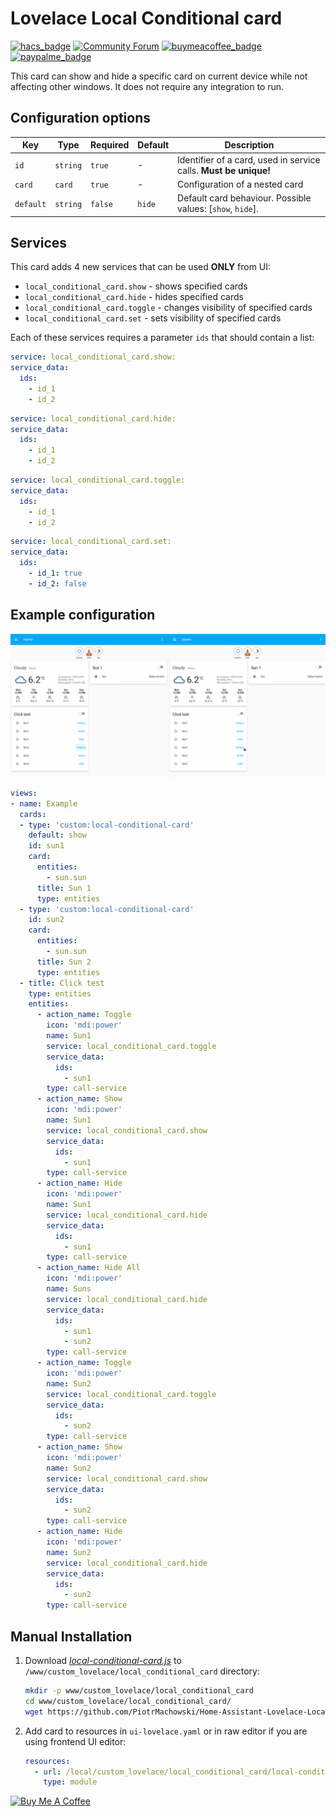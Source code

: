 # Lovelace Local Conditional card

[![hacs_badge](https://img.shields.io/badge/HACS-Default-orange.svg)](https://github.com/hacs/integration)
[![Community Forum](https://img.shields.io/badge/community-forum-brightgreen.svg?style=popout)](https://community.home-assistant.io/t/lovelace-local-conditional-card/145145)
[![buymeacoffee_badge](https://img.shields.io/badge/Donate-Buy%20Me%20a%20Coffee-ff813f?style=flat)](https://www.buymeacoffee.com/PiotrMachowski)
[![paypalme_badge](https://img.shields.io/badge/Donate-PayPal-0070ba?style=flat)](https://paypal.me/PiMachowski)

This card can show and hide a specific card on current device while not affecting other windows. It does not require any integration to run.

## Configuration options

| Key | Type | Required | Default | Description |
| --- | --- | --- | --- | --- |
| `id` | `string` | `true` | - | Identifier of a card, used in service calls. **Must be unique!** |
| `card` | `card` | `true` | - | Configuration of a nested card |
| `default` | `string` | `false` | `hide` | Default card behaviour. Possible values: [`show`, `hide`]. |

## Services

This card adds 4 new services that can be used **ONLY** from UI:
 - `local_conditional_card.show` - shows specified cards
 - `local_conditional_card.hide` - hides specified cards
 - `local_conditional_card.toggle` - changes visibility of specified cards
 - `local_conditional_card.set` - sets visibility of specified cards
 
Each of these services requires a parameter `ids` that should contain a list:
```yaml
service: local_conditional_card.show:
service_data:
  ids:
    - id_1
    - id_2
```
```yaml
service: local_conditional_card.hide:
service_data:
  ids:
    - id_1
    - id_2
```
```yaml
service: local_conditional_card.toggle:
service_data:
  ids:
    - id_1
    - id_2
```
```yaml
service: local_conditional_card.set:
service_data:
  ids:
    - id_1: true
    - id_2: false
```

## Example configuration

![Example](https://github.com/PiotrMachowski/Home-Assistant-Lovelace-Local-Conditional-card/raw/master/s1.gif)

```yaml
views:
- name: Example
  cards:
  - type: 'custom:local-conditional-card'
    default: show
    id: sun1
    card:
      entities:
        - sun.sun
      title: Sun 1
      type: entities
  - type: 'custom:local-conditional-card'
    id: sun2
    card:
      entities:
        - sun.sun
      title: Sun 2
      type: entities
  - title: Click test
    type: entities
    entities:
      - action_name: Toggle
        icon: 'mdi:power'
        name: Sun1
        service: local_conditional_card.toggle
        service_data:
          ids:
            - sun1
        type: call-service
      - action_name: Show
        icon: 'mdi:power'
        name: Sun1
        service: local_conditional_card.show
        service_data:
          ids:
            - sun1
        type: call-service
      - action_name: Hide
        icon: 'mdi:power'
        name: Sun1
        service: local_conditional_card.hide
        service_data:
          ids:
            - sun1
        type: call-service
      - action_name: Hide All
        icon: 'mdi:power'
        name: Suns
        service: local_conditional_card.hide
        service_data:
          ids:
            - sun1
            - sun2
        type: call-service
      - action_name: Toggle
        icon: 'mdi:power'
        name: Sun2
        service: local_conditional_card.toggle
        service_data:
          ids:
            - sun2
        type: call-service
      - action_name: Show
        icon: 'mdi:power'
        name: Sun2
        service: local_conditional_card.show
        service_data:
          ids:
            - sun2
        type: call-service
      - action_name: Hide
        icon: 'mdi:power'
        name: Sun2
        service: local_conditional_card.hide
        service_data:
          ids:
            - sun2
        type: call-service
```

## Manual Installation
1. Download [*local-conditional-card.js*](https://github.com/PiotrMachowski/Home-Assistant-Lovelace-Local-Conditional-card/raw/master/dist/local-conditional-card.js) to `/www/custom_lovelace/local_conditional_card` directory:
    ```bash
    mkdir -p www/custom_lovelace/local_conditional_card
    cd www/custom_lovelace/local_conditional_card/
    wget https://github.com/PiotrMachowski/Home-Assistant-Lovelace-Local-Conditional-card/raw/master/dist/local-conditional-card.js
    ```
2. Add card to resources in `ui-lovelace.yaml` or in raw editor if you are using frontend UI editor:
    ```yaml
    resources:
      - url: /local/custom_lovelace/local_conditional_card/local-conditional-card.js
        type: module
    ```


<a href="https://www.buymeacoffee.com/PiotrMachowski" target="_blank"><img src="https://bmc-cdn.nyc3.digitaloceanspaces.com/BMC-button-images/custom_images/orange_img.png" alt="Buy Me A Coffee" style="height: auto !important;width: auto !important;" ></a>
